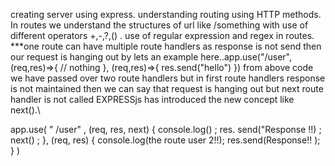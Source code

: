 creating server using express.
understanding routing using HTTP methods.
In routes we understand the structures of url like /something with use of different operators +,-,?,() .
use of regular expression and regex in routes.
***one route can have multiple route handlers
as response is not send then our request is hanging out by lets an example here..app.use("/user",(req,res)=>{
    // nothing
}, (req,res)=>{
    res.send("hello")
})
from above code we have passed over two route handlers but in first route handlers response is not maintained then we can say that request is hanging out but next route handler is not called
EXPRESSjs  has introduced the new concept like next().\

app.use(
" /user" ,
(req, res, next) {
console.log() ;
res. send("Response !!) ;
next() ;
},
(req, res) {
console.log(the route user 2!!);
res.send(Response!! );
}
)